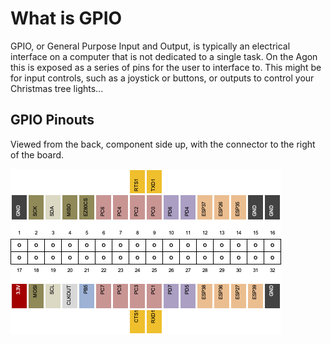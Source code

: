 # What is GPIO

GPIO, or General Purpose Input and Output, is typically an electrical interface on a computer that is not dedicated to a single task. On the Agon this is exposed as a series of pins for the user to interface to. This might be for input controls, such as a joystick or buttons, or outputs to control your Christmas tree lights...

## GPIO Pinouts

Viewed from the back, component side up, with the connector to the right of the board.

![](./images/agon_gpio_pinouts.png)
